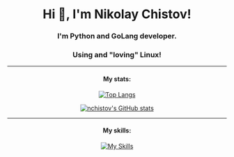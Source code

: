 <div align="center">

# Hi 👋, I'm Nikolay Chistov!

### I'm Python and GoLang developer.
### Using and "loving" Linux!

---

#### My stats:

[![Top Langs](https://github-readme-stats.vercel.app/api/top-langs/?username=nchistov&layout=compact)](https://github.com/anuraghazra/github-readme-stats)

[![nchistov's GitHub stats](https://github-readme-stats.vercel.app/api?username=nchistov)](https://github.com/anuraghazra/github-readme-stats)

---

#### My skills:

[![My Skills](https://skillicons.dev/icons?i=py,go,git,vscode,idea,replit,stackoverflow,linux,github,markdown,blender)](https://skillicons.dev)
</div>
